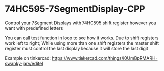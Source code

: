 # 74HC595-7SegmentDisplay-CPP
Control your 7Segment Displays with 74HC595 shift register however you want with predefined letters

You can call test function in loop to see how it works.
Due to shift registers work left to right; While using more than one shift registers the master shift register must control the last display because it will store the last digit

Example on tinkercad: https://www.tinkercad.com/things/i0UmBpRMARH-swanky-jarv/editel
